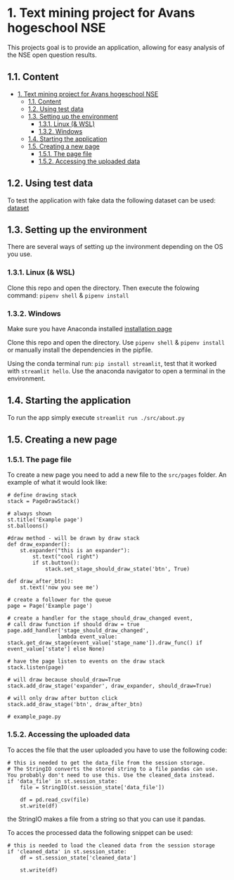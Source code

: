 # 1. Text mining project for Avans hogeschool NSE
This projects goal is to provide an application, allowing for easy analysis of the NSE open question results.

## 1.1. Content
- [1. Text mining project for Avans hogeschool NSE](#1-text-mining-project-for-avans-hogeschool-nse)
  - [1.1. Content](#11-content)
  - [1.2. Using test data](#12-using-test-data)
  - [1.3. Setting up the environment](#13-setting-up-the-environment)
    - [1.3.1. Linux (\& WSL)](#131-linux--wsl)
    - [1.3.2. Windows](#132-windows)
  - [1.4. Starting the application](#14-starting-the-application)
  - [1.5. Creating a new page](#15-creating-a-new-page)
    - [1.5.1. The page file](#151-the-page-file)
    - [1.5.2. Accessing the uploaded data](#152-accessing-the-uploaded-data)


## 1.2. Using test data
To test the application with fake data the following dataset can be used: [dataset](https://avans-my.sharepoint.com/:x:/g/personal/mjh_ekkel_student_avans_nl/EU-TUnvZNiFFujXPjKKDmHEBxezMF68bacBRTuXuN3SGrg)

## 1.3. Setting up the environment
There are several ways of setting up the invironment depending on the OS you use.

### 1.3.1. Linux (& WSL)
Clone this repo and open the directory. Then execute the folowing command: `pipenv shell` & `pipenv install`

### 1.3.2. Windows
Make sure you have Anaconda installed [installation page](https://docs.anaconda.com/anaconda/install/windows/)

Clone this repo and open the directory. Use `pipenv shell` & `pipenv install` or manually install the dependencies in the pipfile.

Using the conda terminal run: `pip install streamlit`, test that it worked with `streamlit hello`. Use the anaconda navigator to open a terminal in the environment.

## 1.4. Starting the application
To run the app simply execute `streamlit run ./src/about.py`

## 1.5. Creating a new page

### 1.5.1. The page file
To create a new page you need to add a new file to the `src/pages` folder. An example of what it would look like:

    # define drawing stack
    stack = PageDrawStack()

    # always shown
    st.title('Example page')
    st.balloons()

    #draw method - will be drawn by draw stack
    def draw_expander():
        st.expander("this is an expander"):
            st.text("cool right")
            if st.button():
                stack.set_stage_should_draw_state('btn', True)
    
    def draw_after_btn():
        st.text('now you see me')

    # create a follower for the queue
    page = Page('Example page')

    # create a handler for the stage_should_draw_changed event,
    # call draw function if should draw = true
    page.add_handler('stage_should_draw_changed',
                    lambda event_value: stack.get_draw_stage(event_value['stage_name']).draw_func() if event_value['state'] else None)

    # have the page listen to events on the draw stack
    stack.listen(page)

    # will draw because should_draw=True
    stack.add_draw_stage('expander', draw_expander, should_draw=True)

    # will only draw after button click
    stack.add_draw_stage('btn', draw_after_btn)

    # example_page.py

### 1.5.2. Accessing the uploaded data
To acces the file that the user uploaded you have to use the following code:

    # this is needed to get the data_file from the session storage.
    # The StringIO converts the stored string to a file pandas can use. You probably don't need to use this. Use the cleaned_data instead.
    if 'data_file' in st.session_state:
        file = StringIO(st.session_state['data_file'])

        df = pd.read_csv(file)
        st.write(df)
the StringIO makes a file from a string so that you can use it pandas.

To acces the processed data the following snippet can be used:

    # this is needed to load the cleaned data from the session storage
    if 'cleaned_data' in st.session_state:
        df = st.session_state['cleaned_data']

        st.write(df)

